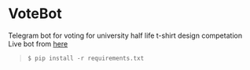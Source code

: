 # VoteBot
Telegram bot for voting for university half life t-shirt design competation
Live bot from <a target = "_blank" href = "https://t.me/tshirt_vote_bot">here</a>
> <code>$ pip install -r requirements.txt</code>
